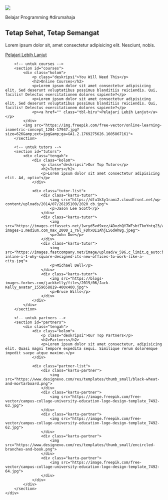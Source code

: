 <div class="wrapper">
        <!-- untuk home -->
        <section id="home">
            <img src="https://img.freepik.com/free-vector/web-development-programmer-engineering-coding-website-augmented-reality-interface-screens-developer-project-engineer-programming-software-application-design-cartoon-illustration_107791-3863.jpg?size=626&amp;ext=jpg&amp;ga=GA1.2.1769275626.1605867161">
            <div class="kolom">
                <p class="deskripsi">Belajar Programming #dirumahaja</p>
                <h2>Tetap Sehat, Tetap Semangat</h2>
                <p>Lorem ipsum dolor sit, amet consectetur adipisicing elit. Nesciunt, nobis.</p>
                <p><a href="" class="tbl-pink">Pelajari Lebih Lanjut</a></p>
            </div>
        </section>

        <!-- untuk courses -->
        <section id="courses">
            <div class="kolom">
                <p class="deskripsi">You Will Need This</p>
                <h2>Online Courses</h2>
                <p>Lorem ipsum dolor sit amet consectetur adipisicing elit. Sed deserunt voluptatibus possimus blanditiis reiciendis. Qui, facilis! Delectus exercitationem dolores sapiente?</p>
                <p>Lorem ipsum dolor sit amet consectetur adipisicing elit. Sed deserunt voluptatibus possimus blanditiis reiciendis. Qui, facilis! Delectus exercitationem dolores sapiente?</p>
                <p><a href="" class="tbl-biru">Pelajari Lebih Lanjut</a></p>
            </div>
            <img src="https://img.freepik.com/free-vector/online-learning-isometric-concept_1284-17947.jpg?size=626&amp;ext=jpg&amp;ga=GA1.2.1769275626.1605867161">
        </section>

        <!-- untuk tutors -->
        <section id="tutors">
            <div class="tengah">
                <div class="kolom">
                    <p class="deskripsi">Our Top Tutors</p>
                    <h2>Tutors</h2>
                    <p>Lorem ipsum dolor sit amet consectetur adipisicing elit. Ad, optio!</p>
                </div>

                <div class="tutor-list">
                    <div class="kartu-tutor">
                        <img src="https://dfu1k3y1rami2.cloudfront.net/wp-content/uploads/2014/07/26195109/2020_cb.jpg">
                        <p>Jason Lee Scott</p>
                    </div>
                    <div class="kartu-tutor">
                        <img src="https://images.ctfassets.net/1wryd5vd9xez/4DxzhQY7WFsbtTkoYntq23/a4a04701649e92a929010a6a860b66bf/https___cdn-images-1.medium.com_max_2000_1_Y6l_FDhxOI1AhjL56dHh8g.jpeg">
                        <p>John Doe</p>
                    </div>
                    <div class="kartu-tutor">
                        <img src="https://images.fastcompany.net/image/upload/w_596,c_limit,q_auto:best,f_auto/fc/3021752-inline-i-1-why-square-designed-its-new-offices-to-work-like-a-city.jpg">
                        <p>Michael Dell</p>
                    </div>
                    <div class="kartu-tutor">
                        <img src="https://blogs-images.forbes.com/jackkelly/files/2019/06/Jack-Kelly_avatar_1559658819-400x400.jpg">
                        <p>Bruce Wills</p>
                    </div>
                </div>
            </div>
        </section>

        <!-- untuk partners -->
        <section id="partners">
            <div class="tengah">
                <div class="kolom">
                    <p class="deskripsi">Our Top Partners</p>
                    <h2>Partners</h2>
                    <p>Lorem ipsum dolor sit amet consectetur, adipisicing elit. Quasi magni tempore expedita sequi. Similique rerum doloremque impedit saepe atque maxime.</p>
                </div>

                <div class="partner-list">
                    <div class="kartu-partner">
                        <img src="https://www.designevo.com/res/templates/thumb_small/black-wheat-and-mortarboard.png">
                    </div>
                    <div class="kartu-partner">
                        <img src="https://image.freepik.com/free-vector/campus-collage-university-education-logo-design-template_7492-63.jpg">
                    </div>
                    <div class="kartu-partner">
                        <img src="https://image.freepik.com/free-vector/campus-collage-university-education-logo-design-template_7492-62.jpg">
                    </div>
                    <div class="kartu-partner">
                        <img src="https://www.designevo.com/res/templates/thumb_small/encircled-branches-and-book.png">
                    </div>
                    <div class="kartu-partner">
                        <img src="https://image.freepik.com/free-vector/campus-collage-university-education-logo-design-template_7492-64.jpg">
                    </div>
                </div>
            </div>
        </section>
    </div>
